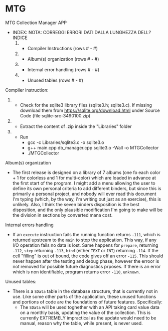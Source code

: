 # MTG
MTG Collection Manager APP

- INDEX:  NOTA: CORREGGI ERRORI DATI DALLA LUNGHEZZA DELL?INDICE
     1) - Compiler Instructions (rows # - #)
     2) - Album(s) organization (rows # - #)
     3) - Internal error handling (rows # - #)
     4) - Unused tables (rows # - #)

Compiler instruction:
1) - Check for the sqlite3 library files (sqlite3.h; sqlite3.c). If missing download them from https://sqlite.org/download.html under Source Code (file sqlite-src-3490100.zip)
2) - Extract the content of .zip inside the "Libraries" folder
3) - Run
     - gcc -c Libraries/sqlite3.c -o sqlite3.o
     - g++ main.cpp db_manager.cpp sqlite3.o -Wall -o MTGCollector
     - ./MTGCollector

Album(s) organization
 - The first release is designed on a library of 7 albums (one fo each color + 1 for colorless and 1 for multi-color) which are loaded in advance at the first start of the program. I might add a menu allowing the user to define its own personal criteria to add different binders, but since this is primarily a personal project, and nobody will ever read this document I'm typing (which, by the way, i'm writing out just as an exercise), this is unlikely. Also, I think the seven binders disposition is the best disposition, and the only plausible modification I'm going to make will be the division in sections by converted mana cost.

 Internal errors handling
  - If an `execute` instruction fails the running function returns `-111`, which is returned upstream to the `main` to stop the application. This way, if any I/O operation fails no data is lost. Same happens for `prepare`, returning `-112`, `step` returning `-113`, `bind` (either `TEXT` or `INT`) returning `-114`. If the cell "filling" is out of bound, the code gives off an error `-115`. This should never happen after the testing and debug phase, however the erroor is not removed for possible future diagnostics prposes. If there is an error which is non identifiable, program returns error `-110`, `unknown`.

  Unused tables:
  - There is a `SData` table in the database structure, that is currently not in use. Like some other parts of the application, these unused functions and portions of code are the foundations of future features. Specifically:
     - The `SData` will be used toghether with an API taking card value data on a monthly basis, updating the value of the collection. This is currently EXTREMELY impractical as the update would need to be manual, reason  why the table, while present, is never used.